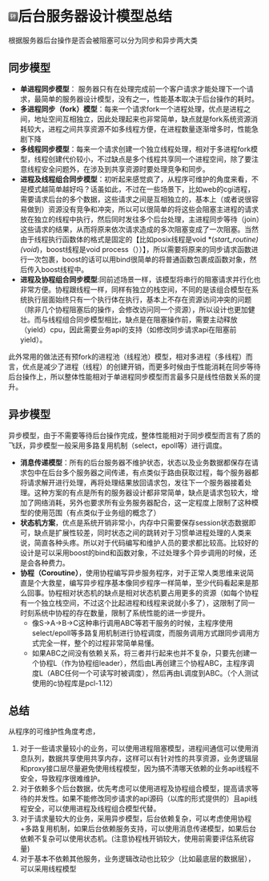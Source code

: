 # ![](/pic/ico_Repost.gif)后台服务器设计模型总结 #

根据服务器后台操作是否会被阻塞可以分为同步和异步两大类
## 同步模型 ##
-  **单进程同步模型**： 服务器只有在处理完成前一个客户请求才能处理下一个请求，最简单的服务器设计模型，没有之一，性能基本取决于后台操作的耗时。
-  **多进程同步（fork）模型**：每来一个请求fork一个进程处理，优点是进程之间，地址空间互相独立，因此处理起来也非常简单，缺点就是fork系统资源消耗较大，进程之间共享资源不如多线程方便，在进程数量逐渐增多时，性能急剧下降
-  **多线程同步模型**：每来一个请求创建一个独立线程处理，相对于多进程fork模型，线程创建代价较小，不过缺点是多个线程共享同一个进程空间，除了要注意线程安全问题外，在涉及到共享资源时要处理竞争和同步。
-  **进程及线程组合同步模型**：初听起来感觉疯了，从程序可维护的角度来看，不是模式越简单越好吗？话虽如此，不过在一些场景下，比如web的cgi进程，需要请求后台的多个数据，这些请求之间是互相独立的，基本上（或者说很容易做到）资源没有竞争和冲突，所以可以很简单的将这些会阻塞主进程的请求放在独立的线程中执行，然后同时发往多个后台处理，主进程同步等待（join）这些请求的结果，从而将原来依次请求造成的多次阻塞变成了一次阻塞。当然由于线程执行函数体的格式是固定的【比如posix线程是void *(*start_routine)(void*)，boost线程是void process（））】，所以需要将原来的同步请求函数进行一次包裹，boost的话可以用bind很简单的将普通函数包裹成函数对象，然后传入boost线程中。
-   **进程及协程组合同步模型**:同前述场景一样，该模型将串行的阻塞请求并行化也非常方便。协程跟线程一样，同样有独立的栈空间，不同的是该组合模型在系统执行层面始终只有一个执行体在执行，基本上不存在资源访问冲突的问题（除非几个协程阻塞后的操作，会修改访问同一个资源），所以设计也更加健壮。而与线程组合同步模型相比，缺点是在阻塞操作前，需要主动释放（yield）cpu，因此需要业务api的支持（如修改同步请求api在阻塞前yield）。

此外常用的做法还有预fork的进程池（线程池）模型，相对多进程（多线程）而言，优点是减少了进程（线程）的创建开销，而更多时候由于性能消耗在同步等待后台操作上，所以整体性能相对于单进程同步模型而言最多只是线性倍数关系的提升。

## 异步模型 ##
异步模型，由于不需要等待后台操作完成，整体性能相对于同步模型而言有了质的飞跃，异步模型一般采用多路复用机制（select，epoll等）进行调度。


- **消息传递模型**：所有的后台服务器不维护状态，状态以及业务数据都保存在请求包中在后台多个服务器之间传递，有点类似于路由获取过程，每个服务器都将请求解开进行处理，再将处理结果放回请求包，发往下一个服务器接着处理。这种方案的有点是所有的服务器设计都非常简单，缺点是请求包较大，增加了网络消耗，另外也要求所有业务服务器配合，这一定程度上限制了这种模型的使用范围（有点类似于业务组的概念了）
- **状态机方案**，优点是系统开销非常小，内存中只需要保存session状态数据即可，缺点是扩展性较差，同时状态之间的跳转对于习惯单进程处理的人类来说，简直各种头疼。所以对于代码编写和维护人员的要求都比较高。比较好的设计是可以采用boost的bind和函数对象，不过处理多个异步调用的时候，还是会各种费力。
- **协程（Coroutine）**，使用协程编写异步服务程序，对于正常人类思维来说简直是个大救星，编写异步程序基本像同步程序一样简单，至少代码看起来是那么回事。协程相对状态机的缺点是相对状态机要占用更多的资源（如每个协程有一个独立栈空间，不过这个比起进程和线程来说就小多了），这限制了同一时刻系统中协程的存在数量，限制了系统性能的进一步提升。
	- 像S->A->B->C这种串行调用ABC等若干服务的时候，主程序使用select/epoll等多路复用机制进行协程调度，而服务调用方式跟同步调用方式完全一样，整个的过程非常简单易懂。
	- 如果ABC之间没有依赖关系，将三者并行起来也并不复杂，只要先创建一个协程L（作为协程组leader），然后由L再创建三个协程ABC，主程序调度L（ABC任何一个可读写时被调度），然后再由L调度到ABC。（个人测试使用的c协程库是pcl-1.12）

## 总结 ##
从程序的可维护性角度考虑，

1. 对于一些请求量较小的业务，可以使用进程阻塞模型，进程间通信可以使用消息队列，数据共享使用共享内存，这样可以有针对性的共享资源，业务逻辑层和proxy接口层尽量避免使用线程模型，因为搞不清哪天依赖的业务api线程不安全，导致程序很难维护。
2. 对于依赖多个后台数据，优先考虑可以使用进程及协程组合模型，提高请求等待的并发性。如果不能修改同步请求的api源码（以库的形式提供的）且api线程安全，可以使用进程及线程组合模型代替。
3. 对于请求量较大的业务，采用异步模型，后台依赖复杂，可以考虑使用协程+多路复用机制，如果后台依赖服务支持，可以使用消息传递模型，如果后台依赖不复杂可以使用状态机。(注意协程栈开销较大，使用前需要评估系统容量)
4. 对于基本不依赖其他服务，业务逻辑改动也比较少（比如最底层的数据层），可以采用线程模型